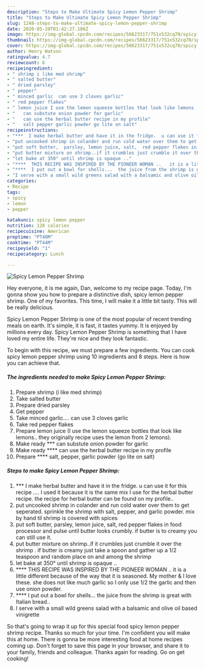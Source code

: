 ```yaml
---
description: "Steps to Make Ultimate Spicy Lemon Pepper Shrimp"
title: "Steps to Make Ultimate Spicy Lemon Pepper Shrimp"
slug: 1248-steps-to-make-ultimate-spicy-lemon-pepper-shrimp
date: 2020-05-20T01:42:27.186Z
image: https://img-global.cpcdn.com/recipes/56623317/751x532cq70/spicy-lemon-pepper-shrimp-recipe-main-photo.jpg
thumbnail: https://img-global.cpcdn.com/recipes/56623317/751x532cq70/spicy-lemon-pepper-shrimp-recipe-main-photo.jpg
cover: https://img-global.cpcdn.com/recipes/56623317/751x532cq70/spicy-lemon-pepper-shrimp-recipe-main-photo.jpg
author: Henry Watson
ratingvalue: 4.7
reviewcount: 6
recipeingredient:
- " shrimp i like med shrimp"
- " salted butter"
- " dried parsley"
- " pepper"
- " minced garlic  can use 3 cloves garlic"
- " red pepper flakes"
- " lemon juice I use the lemon squeeze bottles that look like lemons  they originally recipe uses the lemon from 2 lemons"
- "   can substute onion powder for garlic"
- "   can use the herbal butter recipe in my profile"
- "   salt pepper garlic powder go lite on salt"
recipeinstructions:
- "***  I make herbal butter and have it in the fridge.  u can use it for this recipe ....  I used it because it is the same mix I use for the herbal butter recipe. the recipe for herbal butter can be found on my profile.."
- "put uncooked shrimp in colander and run cold water over them to get seperated.  sprinkle the shrimp with salt, pepper,  and garlic powder.   mix by hand til shrimp is covered with spices"
- "put soft butter,  parsley, lemon juice, salt,  red pepper flakes in food processor and pulse until butter looks crumbly.  if butter is to creamy you can still use it."
- "put butter mixture on shrimp..if it crumbles just crumble it over the shrimp .  if butter is creamy just take a spoon and gather up a 1/2 teaspoon and random place on and among the shrimp"
- "let bake at 350° until shrimp is opaque .."
- "****  THIS RECIPE WAS INSPIRED BY THE PIONEER WOMAN ..   it is a little different because of the way that it is seasoned.   My mother &amp; I love these.  she does not like much garlic so I only use 1/2 the garlic and then use onion powder."
- "****  I put out a bowl for shells...  the juice from the shrimp is great with Italian bread.."
- "I serve with a small wild greens salad with a balsamic and olive oil based vinigrette"
categories:
- Recipe
tags:
- spicy
- lemon
- pepper

katakunci: spicy lemon pepper 
nutrition: 128 calories
recipecuisine: American
preptime: "PT40M"
cooktime: "PT44M"
recipeyield: "1"
recipecategory: Lunch

---
```



![Spicy Lemon Pepper Shrimp](https://img-global.cpcdn.com/recipes/56623317/751x532cq70/spicy-lemon-pepper-shrimp-recipe-main-photo.jpg)

Hey everyone, it is me again, Dan, welcome to my recipe page. Today, I'm gonna show you how to prepare a distinctive dish, spicy lemon pepper shrimp. One of my favorites. This time, I will make it a little bit tasty. This will be really delicious.

Spicy Lemon Pepper Shrimp is one of the most popular of recent trending meals on earth. It's simple, it is fast, it tastes yummy. It is enjoyed by millions every day. Spicy Lemon Pepper Shrimp is something that I have loved my entire life. They're nice and they look fantastic.




To begin with this recipe, we must prepare a few ingredients. You can cook spicy lemon pepper shrimp using 10 ingredients and 8 steps. Here is how you can achieve that.

<!--inarticleads1-->

##### The ingredients needed to make Spicy Lemon Pepper Shrimp:

1. Prepare  shrimp (i like med shrimp)
1. Take  salted butter
1. Prepare  dried parsley
1. Get  pepper
1. Take  minced garlic....  can use 3 cloves garlic
1. Take  red pepper flakes
1. Prepare  lemon juice (I use the lemon squeeze bottles that look like lemons..  they originally recipe uses the lemon from 2 lemons).
1. Make ready  ***  can substute onion powder for garlic
1. Make ready  ****  can use the herbal butter recipe in my profile
1. Prepare  ****  salt, pepper, garlic powder (go lite on salt)




<!--inarticleads2-->

##### Steps to make Spicy Lemon Pepper Shrimp:

1. ***  I make herbal butter and have it in the fridge.  u can use it for this recipe ....  I used it because it is the same mix I use for the herbal butter recipe. the recipe for herbal butter can be found on my profile..
1. put uncooked shrimp in colander and run cold water over them to get seperated.  sprinkle the shrimp with salt, pepper,  and garlic powder.   mix by hand til shrimp is covered with spices
1. put soft butter,  parsley, lemon juice, salt,  red pepper flakes in food processor and pulse until butter looks crumbly.  if butter is to creamy you can still use it.
1. put butter mixture on shrimp..if it crumbles just crumble it over the shrimp .  if butter is creamy just take a spoon and gather up a 1/2 teaspoon and random place on and among the shrimp
1. let bake at 350° until shrimp is opaque ..
1. ****  THIS RECIPE WAS INSPIRED BY THE PIONEER WOMAN ..   it is a little different because of the way that it is seasoned.   My mother &amp; I love these.  she does not like much garlic so I only use 1/2 the garlic and then use onion powder.
1. ****  I put out a bowl for shells...  the juice from the shrimp is great with Italian bread..
1. I serve with a small wild greens salad with a balsamic and olive oil based vinigrette




So that's going to wrap it up for this special food spicy lemon pepper shrimp recipe. Thanks so much for your time. I'm confident you will make this at home. There is gonna be more interesting food at home recipes coming up. Don't forget to save this page in your browser, and share it to your family, friends and colleague. Thanks again for reading. Go on get cooking!
